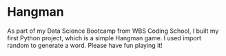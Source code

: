 # Hangman

As part of my Data Science Bootcamp from WBS Coding School, I built my first Python project, which is a simple Hangman game. I used import random to generate a word. Please have fun playing it! 
